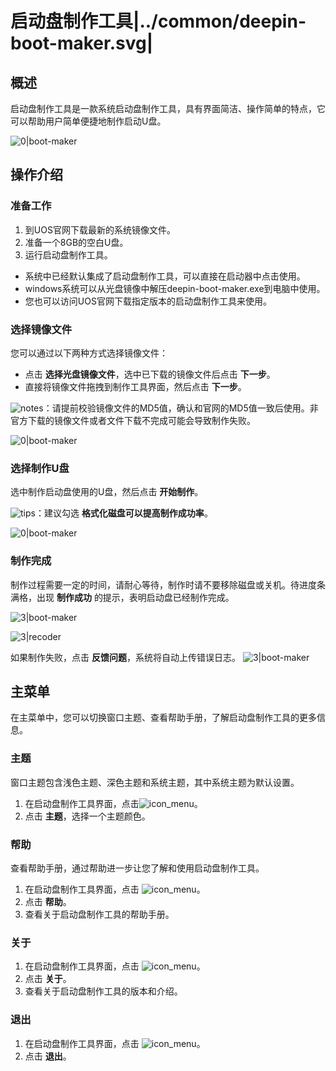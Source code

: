 # 启动盘制作工具|../common/deepin-boot-maker.svg|

## 概述

启动盘制作工具是一款系统启动盘制作工具，具有界面简洁、操作简单的特点，它可以帮助用户简单便捷地制作启动U盘。

![0|boot-maker](jpg/select-file.png)

## 操作介绍

### 准备工作

1. 到UOS官网下载最新的系统镜像文件。
2. 准备一个8GB的空白U盘。
3. 运行启动盘制作工具。

- 系统中已经默认集成了启动盘制作工具，可以直接在启动器中点击使用。
- windows系统可以从光盘镜像中解压deepin-boot-maker.exe到电脑中使用。
- 您也可以访问UOS官网下载指定版本的启动盘制作工具来使用。

### 选择镜像文件

您可以通过以下两种方式选择镜像文件：

- 点击 **选择光盘镜像文件**，选中已下载的镜像文件后点击 **下一步**。
- 直接将镜像文件拖拽到制作工具界面，然后点击 **下一步**。

![notes](icon/notes.svg)：请提前校验镜像文件的MD5值，确认和官网的MD5值一致后使用。非官方下载的镜像文件或者文件下载不完成可能会导致制作失败。

![0|boot-maker](jpg/select-file.png)

### 选择制作U盘

选中制作启动盘使用的U盘，然后点击 **开始制作**。

![tips](icon/tips.svg)：建议勾选 **格式化磁盘可以提高制作成功率**。

![0|boot-maker](jpg/select-disk.png)

### 制作完成

制作过程需要一定的时间，请耐心等待，制作时请不要移除磁盘或关机。待进度条满格，出现 **制作成功** 的提示，表明启动盘已经制作完成。


![3|boot-maker](jpg/boot-making.png)

![3|recoder](jpg/success.png)

如果制作失败，点击 **反馈问题**，系统将自动上传错误日志。
![3|boot-maker](jpg/failed.png)

## 主菜单

在主菜单中，您可以切换窗口主题、查看帮助手册，了解启动盘制作工具的更多信息。

### 主题

窗口主题包含浅色主题、深色主题和系统主题，其中系统主题为默认设置。

1. 在启动盘制作工具界面，点击![icon_menu](icon/icon_menu.svg)。
2. 点击 **主题**，选择一个主题颜色。

### 帮助

查看帮助手册，通过帮助进一步让您了解和使用启动盘制作工具。

1. 在启动盘制作工具界面，点击 ![icon_menu](icon/icon_menu.svg)。
2. 点击 **帮助**。
3. 查看关于启动盘制作工具的帮助手册。

### 关于

1. 在启动盘制作工具界面，点击 ![icon_menu](icon/icon_menu.svg)。
2. 点击 **关于**。
3. 查看关于启动盘制作工具的版本和介绍。

### 退出

1. 在启动盘制作工具界面，点击 ![icon_menu](icon/icon_menu.svg)。
2. 点击 **退出**。

